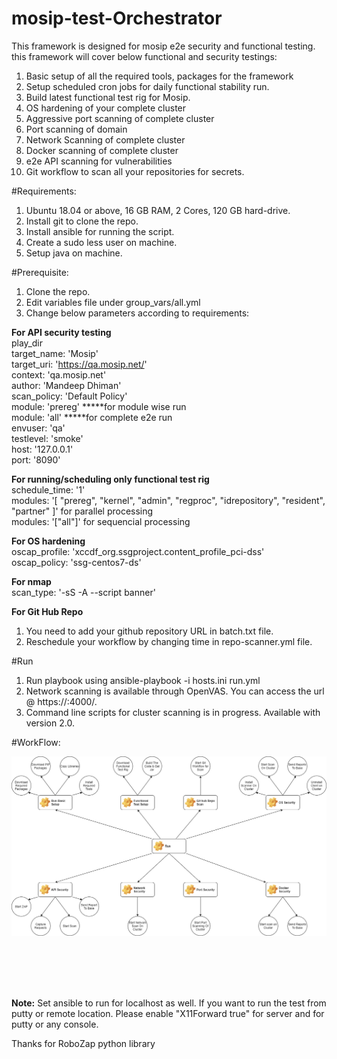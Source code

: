 # mosip-test-Orchestrator
This framework is designed for mosip e2e security and functional testing. this framework will cover below functional and security testings:

1. Basic setup of all the required tools, packages for the framework
2. Setup scheduled cron jobs for daily functional stability run.
3. Build latest functional test rig for Mosip.
4. OS hardening of your complete cluster
5. Aggressive port scanning of complete cluster
6. Port scanning of domain
7. Network Scanning of complete cluster
8. Docker scanning of complete cluster
9. e2e API scanning for vulnerabilities 
10. Git workflow to scan all your repositories for secrets.

#Requirements:
1. Ubuntu 18.04 or above, 16 GB RAM, 2 Cores, 120 GB hard-drive.
2. Install git to clone the repo. 
3. Install ansible for running the script.
4. Create a sudo less user on machine.
5. Setup java on machine.

#Prerequisite:
1. Clone the repo.
2. Edit variables file under group_vars/all.yml
3. Change below parameters according to requirements: <br/>

<b>For API security testing</b><br/>
play_dir <br/>
target_name: 'Mosip' <br/>
target_uri: 'https://qa.mosip.net/' <br/>
context: 'qa.mosip.net' <br/>
author: 'Mandeep Dhiman' <br/>
scan_policy: 'Default Policy' <br/>
module: 'prereg' *****for module wise run <br/>
module: 'all'   *****for complete e2e run <br/>
envuser: 'qa' <br/>
testlevel: 'smoke' <br/>
host: '127.0.0.1' <br/>
port: '8090' <br/>

<b>For running/scheduling only functional test rig</b> <br/>
schedule_time: '1' <br/>
modules: '[ "prereg", "kernel", "admin", "regproc", "idrepository", "resident", "partner" ]'  for parallel processing <br/>
modules: '["all"]' for sequencial processing  <br/>

<b>For OS hardening</b> <br/>
oscap_profile: 'xccdf_org.ssgproject.content_profile_pci-dss'  <br/>
oscap_policy: 'ssg-centos7-ds' <br/>


<b>For nmap</b> <br/>
scan_type: '-sS -A --script banner' <br/>

<b>For Git Hub Repo</b><br/>
1. You need to add your github repository URL in batch.txt file.
2. Reschedule your workflow by changing time in repo-scanner.yml file.

#Run
1. Run playbook using ansible-playbook -i hosts.ini run.yml
2. Network scanning is available through OpenVAS. You can access the url @ https://<Your IP>:4000/.
3. Command line scripts for cluster scanning is in progress. Available with version 2.0.


#WorkFlow:

![title](mosip-playbook/utils/Playbook-Flow.png)&nbsp;
&nbsp;&nbsp;&nbsp;&nbsp;

<br/>
<br/>
<br/>

<b>Note:</b> Set ansible to run for localhost as well. If you want to run the test from putty or remote location. Please enable "X11Forward true" for server and for putty or any console.
<br/>

Thanks for RoboZap python library